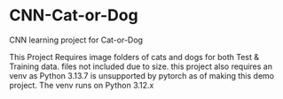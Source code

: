 # CNN-Cat-or-Dog
CNN learning project for Cat-or-Dog

This Project Requires image folders of cats and dogs for both Test & Training data. files not included due to size. 
this project also requires an venv as Python 3.13.7 is unsupported by pytorch as of making this demo project. The venv runs on Python 3.12.x 
